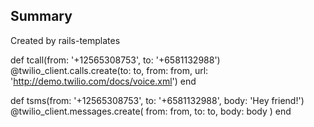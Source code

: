 ## Summary

Created by rails-templates


def tcall(from: '+12565308753', to: '+6581132988')
  @twilio_client.calls.create(to: to, from: from, url: 'http://demo.twilio.com/docs/voice.xml')
end

def tsms(from: '+12565308753', to: '+6581132988', body: 'Hey friend!')
  @twilio_client.messages.create(
    from: from,
    to: to,
    body: body
  )
end

